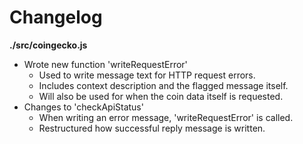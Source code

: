 # Changelog

**./src/coingecko.js**
* Wrote new function 'writeRequestError'
	* Used to write message text for HTTP request errors.
	* Includes context description and the flagged message itself.
	* Will also be used for when the coin data itself is requested.
* Changes to 'checkApiStatus'
	* When writing an error message, 'writeRequestError' is called.
	* Restructured how successful reply message is written.

